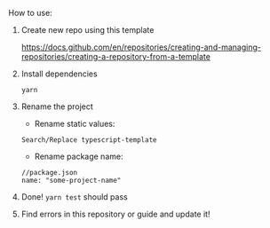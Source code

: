 How to use:

1. Create new repo using this template

    https://docs.github.com/en/repositories/creating-and-managing-repositories/creating-a-repository-from-a-template

2. Install dependencies

    ```
    yarn
    ```
3. Rename the project

    - Rename static values:

    ```
    Search/Replace typescript-template
    ```
    - Rename package name:

    ```
    //package.json
    name: "some-project-name"
    ```

4. Done! `yarn test` should pass

5. Find errors in this repository or guide and update it!